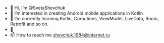- 👋 Hi, I’m @SvetaShevchuk
- 👀 I’m interested in creating Android mobile applications in Kotlin
- 🌱 I’m currently learning Kotlin, Coroutines, ViewModel, LiveData, Room, Retrofit and so on.
- 💞
- 📫 How to reach me shevchuk.1984@internet.ru


